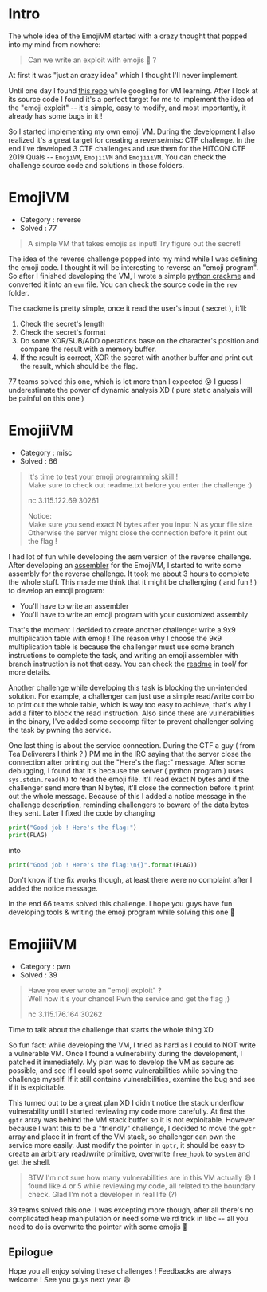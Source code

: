# Intro  
The whole idea of the EmojiVM started with a crazy thought that popped into my mind from nowhere:  
> Can we write an exploit with emojis 🤔 ?  

At first it was "just an crazy idea" which I thought I'll never implement.  
  
Until one day I found [this repo](https://github.com/codyebberson/vm) while googling for VM learning. After I look at its source code I found it's a perfect target for me to implement the idea of the "emoji exploit" -- it's simple, easy to modify, and most importantly, it already has some bugs in it !  
  
So I started implementing my own emoji VM. During the development I also realized it's a great target for creating a reverse/misc CTF challenge. In the end I've developed 3 CTF challenges and use them for the HITCON CTF 2019 Quals -- `EmojiVM`, `EmojiiVM` and `EmojiiiVM`. You can check the challenge source code and solutions in those folders.

# EmojiVM 
* Category : reverse  
* Solved : 77  
> A simple VM that takes emojis as input! Try figure out the secret!  

The idea of the reverse challenge popped into my mind while I was defining the emoji code. I thought it will be interesting to reverse an "emoji program". So after I finished developing the VM, I wrote a simple [python crackme](https://github.com/bruce30262/CTF_challenge_public/blob/master/hitcon2019_qual/emojivm/rev/chal.py) and converted it into an `evm` file. You can check the source code in the `rev` folder.  

The crackme is pretty simple, once it read the user's input ( secret ), it'll:  
1. Check the secret's length  
2. Check the secret's format  
3. Do some XOR/SUB/ADD operations base on the character's position and compare the result with a memory buffer.  
4. If the result is correct, XOR the secret with another buffer and print out the result, which should be the flag.

77 teams solved this one, which is lot more than I expected 😮 I guess I underestimate the power of dynamic analysis XD ( pure static analysis will be painful on this one )

# EmojiiVM  
* Category : misc  
* Solved : 66  
> It's time to test your emoji programming skill !  
> Make sure to check out readme.txt before you enter the challenge :)  
>
> nc 3.115.122.69 30261  
>
> Notice:  
> Make sure you send exact N bytes after you input N as your file size.  
> Otherwise the server might close the connection before it print out the flag !

I had lot of fun while developing the asm version of the reverse challenge. After developing an [assembler](https://github.com/bruce30262/CTF_challenge_public/blob/master/hitcon2019_qual/emojivm/tool/assembler.py) for the EmojiVM, I started to write some assembly for the reverse challenge. It took me about 3 hours to complete the whole stuff. This made me think that it might be challenging ( and fun ! ) to develop an emoji program:  
* You'll have to write an assembler  
* You'll have to write an emoji program with your customized assembly  

That's the moment I decided to create another challenge: write a 9x9 multiplication table with emoji ! The reason why I choose the 9x9 multiplication table is because the challenger must use some branch instructions to complete the task, and writing an emoji assembler with branch instruction is not that easy. You can check the [readme](https://github.com/bruce30262/CTF_challenge_public/blob/master/hitcon2019_qual/emojivm/tool/README.md) in tool/ for more details.

Another challenge while developing this task is blocking the un-intended solution. For example, a challenger can just use a simple read/write combo to print out the whole table, which is way too easy to achieve, that's why I add a filter to block the read instruction. Also since there are vulnerabilities in the binary, I've added some seccomp filter to prevent challenger solving the task by pwning the service. 

One last thing is about the service connection. During the CTF a guy ( from Tea Deliverers I think ? ) PM me in the IRC saying that the server close the connection after printing out the "Here's the flag:" message. After some debugging, I found that it's because the server ( python program ) uses `sys.stdin.read(N)` to read the emoji file. It'll read exact N bytes and if the challenger send more than N bytes, it'll close the connection before it print out the whole message. Because of this I added a notice message in the challenge description, reminding challengers to beware of the data bytes they sent. Later I fixed the code by changing

```python
print("Good job ! Here's the flag:")
print(FLAG)
```  

into  

```python
print("Good job ! Here's the flag:\n{}".format(FLAG))

```

Don't know if the fix works though, at least there were no complaint after I added the notice message.  

In the end 66 teams solved this challenge. I hope you guys have fun developing tools & writing the emoji program while solving this one 🙂


# EmojiiiVM  
* Category : pwn
* Solved : 39  
> Have you ever wrote an "emoji exploit" ?  
> Well now it's your chance! Pwn the service and get the flag ;)  
> 
> nc 3.115.176.164 30262 

Time to talk about the challenge that starts the whole thing XD  

So fun fact: while developing the VM, I tried as hard as I could to NOT write a vulnerable VM. Once I found a vulnerability during the development, I patched it immediately. My plan was to develop the VM as secure as possible, and see if I could spot some vulnerabilities while solving the challenge myself. If it still contains vulnerabilities, examine the bug and see if it is exploitable.  

This turned out to be a great plan XD I didn't notice the stack underflow vulnerability until I started reviewing my code more carefully. At first the `gptr` array was behind the VM stack buffer so it is not exploitable. However because I want this to be a "friendly" challenge, I decided to move the `gptr` array and place it in front of the VM stack, so challenger can pwn the service more easily. Just modify the pointer in `gptr`, it should be easy to create an arbitrary read/write primitive, overwrite `free_hook` to `system` and get the shell.

> BTW I'm not sure how many vulnerabilities are in this VM actually 😅 I found like 4 or 5 while reviewing my code, all related to the boundary check. Glad I'm not a developer in real life (?)

39 teams solved this one. I was excepting more though, after all there's no complicated heap manipulation or need some weird trick in libc -- all you need to do is overwrite the pointer with some emojis 🙂


## Epilogue  
Hope you all enjoy solving these challenges ! Feedbacks are always  welcome ! See you guys next year 😄



